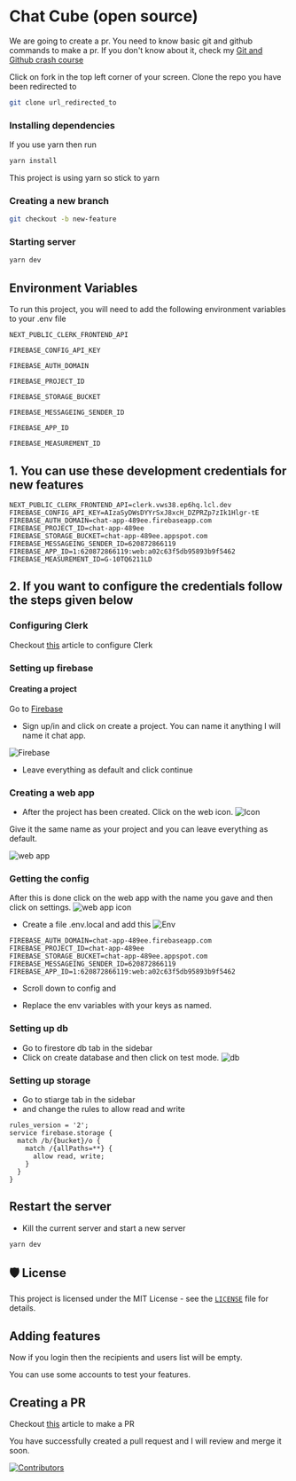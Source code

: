 # Chat Cube (open source)

We are going to create a pr. You need to know basic git and github commands to make a pr. If you don't know about it, check my [Git and Github crash course](https://medium.com/geekculture/git-and-github-crash-course-b44f4885ff66 "Git and Github crash course")

Click on fork in the top left corner of your screen. Clone the repo you have been redirected to

```bash
git clone url_redirected_to
```

### Installing dependencies

If you use yarn then run

```bash
yarn install
```
This project is using yarn so stick to yarn

### Creating a new branch

```bash
git checkout -b new-feature
```

### Starting server

```bash
yarn dev
```


## Environment Variables

To run this project, you will need to add the following environment variables to your .env file

`NEXT_PUBLIC_CLERK_FRONTEND_API`

`FIREBASE_CONFIG_API_KEY`

`FIREBASE_AUTH_DOMAIN`

`FIREBASE_PROJECT_ID`

`FIREBASE_STORAGE_BUCKET`

`FIREBASE_MESSAGEING_SENDER_ID`

`FIREBASE_APP_ID`

`FIREBASE_MEASUREMENT_ID`

## 1. You can use these development credentials for new features

```
NEXT_PUBLIC_CLERK_FRONTEND_API=clerk.vws38.ep6hq.lcl.dev
FIREBASE_CONFIG_API_KEY=AIzaSyDWsDYYrSxJ8xcH_DZPRZp7zIk1Hlgr-tE 
FIREBASE_AUTH_DOMAIN=chat-app-489ee.firebaseapp.com
FIREBASE_PROJECT_ID=chat-app-489ee
FIREBASE_STORAGE_BUCKET=chat-app-489ee.appspot.com
FIREBASE_MESSAGEING_SENDER_ID=620872866119
FIREBASE_APP_ID=1:620872866119:web:a02c63f5db95893b9f5462
FIREBASE_MEASUREMENT_ID=G-10TQ6211LD
```

## 2. If you want to configure the credentials follow the steps given below 

  
### Configuring Clerk

Checkout [this](https://medium.com/geekculture/mastering-clerk-authentication-with-the-next-js-standard-setup-c66b97bac724) article to configure Clerk

### Setting up firebase

#### Creating a project

Go to [Firebase](https://console.firebase.google.com/ "Firebase")

- Sign up/in and click on create a project. You can name it anything I will name it chat app.

![Firebase](https://res.cloudinary.com/dssvrf9oz/image/upload/v1624362415/Screenshot_2021-06-22_171606_wari7g.png)

- Leave everything as default and click continue

### Creating a web app

- After the project has been created. Click on the web icon.
  ![Icon](https://res.cloudinary.com/dssvrf9oz/image/upload/v1624362820/Screenshot_2021-06-22_171920_ytnanr.png)

Give it the same name as your project and you can leave everything as default.

![web app](https://res.cloudinary.com/dssvrf9oz/image/upload/v1624362415/Screenshot_2021-06-22_171606_wari7g.png)

### Getting the config

After this is done click on the web app with the name you gave and then click on settings.
![web app icon](https://res.cloudinary.com/dssvrf9oz/image/upload/v1624363121/Screenshot_2021-06-22_172829_sizvew.png)

- Create a file .env.local and add this
  ![Env](https://res.cloudinary.com/dssvrf9oz/image/upload/v1624364193/carbon_1_h0keul.png)
```FIREBASE_CONFIG_API_KEY=AIzaSyDWsDYYrSxJ8xcH_DZPRZp7zIk1Hlgr-tE
FIREBASE_AUTH_DOMAIN=chat-app-489ee.firebaseapp.com
FIREBASE_PROJECT_ID=chat-app-489ee
FIREBASE_STORAGE_BUCKET=chat-app-489ee.appspot.com
FIREBASE_MESSAGEING_SENDER_ID=620872866119
FIREBASE_APP_ID=1:620872866119:web:a02c63f5db95893b9f5462
```
- Scroll down to config and

- Replace the env variables with your keys as named.


### Setting up db

- Go to firestore db tab in the sidebar
- Click on create database and then click on test mode.
  ![db](https://res.cloudinary.com/dssvrf9oz/image/upload/v1624366539/Screenshot_2021-06-22_175144_gcfvyi.png)

### Setting up storage
- Go to stiarge tab in the sidebar
- and change the rules to allow read and write
```
rules_version = '2';
service firebase.storage {
  match /b/{bucket}/o {
    match /{allPaths=**} {
      allow read, write;
    }
  }
}
```


## Restart the server

- Kill the current server and start a new server

```bash
yarn dev
```
## 🛡️ License

This project is licensed under the MIT License - see the [`LICENSE`](LICENSE) file for details.

## Adding features

Now if you login then the recipients and users list will be empty.

You can use some accounts to test your features.

## Creating a PR

Checkout [this](https://medium.com/weekly-webtips/how-to-contribute-to-an-open-source-project-and-make-a-pr-cc92f6c9831d) article to make a PR

You have successfully created a pull request and I will review and merge it soon.

[
![Contributors](https://contrib.rocks/image?repo=avneesh0612/ChatCube)
](https://github.com/avneesh0612/ChatCube/graphs/contributors)
